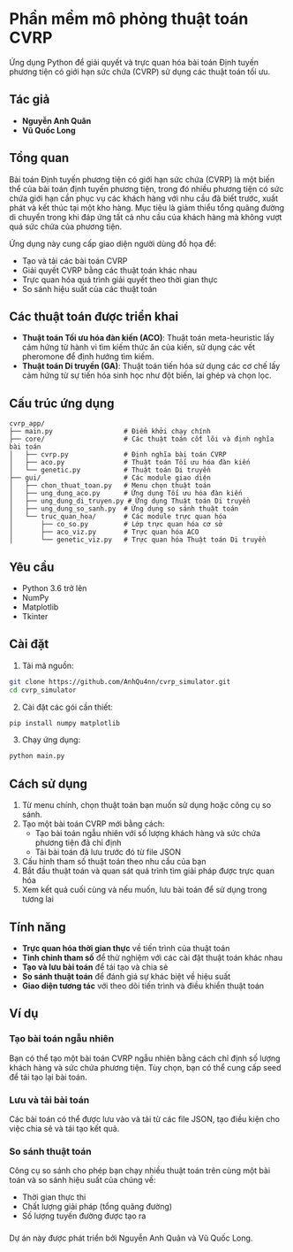 # Phần mềm mô phỏng thuật toán CVRP

Ứng dụng Python để giải quyết và trực quan hóa bài toán Định tuyến phương tiện có giới hạn sức chứa (CVRP) sử dụng các thuật toán tối ưu.

## Tác giả
- **Nguyễn Anh Quân**
- **Vũ Quốc Long**

## Tổng quan

Bài toán Định tuyến phương tiện có giới hạn sức chứa (CVRP) là một biến thể của bài toán định tuyến phương tiện, trong đó nhiều phương tiện có sức chứa giới hạn cần phục vụ các khách hàng với nhu cầu đã biết trước, xuất phát và kết thúc tại một kho hàng. Mục tiêu là giảm thiểu tổng quãng đường di chuyển trong khi đáp ứng tất cả nhu cầu của khách hàng mà không vượt quá sức chứa của phương tiện.

Ứng dụng này cung cấp giao diện người dùng đồ họa để:
- Tạo và tải các bài toán CVRP
- Giải quyết CVRP bằng các thuật toán khác nhau
- Trực quan hóa quá trình giải quyết theo thời gian thực
- So sánh hiệu suất của các thuật toán

## Các thuật toán được triển khai

- **Thuật toán Tối ưu hóa đàn kiến (ACO)**: Thuật toán meta-heuristic lấy cảm hứng từ hành vi tìm kiếm thức ăn của kiến, sử dụng các vết pheromone để định hướng tìm kiếm.
- **Thuật toán Di truyền (GA)**: Thuật toán tiến hóa sử dụng các cơ chế lấy cảm hứng từ sự tiến hóa sinh học như đột biến, lai ghép và chọn lọc.

## Cấu trúc ứng dụng

```
cvrp_app/
├── main.py                  # Điểm khởi chạy chính
├── core/                    # Các thuật toán cốt lõi và định nghĩa bài toán
│   ├── cvrp.py              # Định nghĩa bài toán CVRP
│   ├── aco.py               # Thuật toán Tối ưu hóa đàn kiến
│   └── genetic.py           # Thuật toán Di truyền
├── gui/                     # Các module giao diện
│   ├── chon_thuat_toan.py   # Menu chọn thuật toán
│   ├── ung_dung_aco.py      # Ứng dụng Tối ưu hóa đàn kiến
│   ├── ung_dung_di_truyen.py # Ứng dụng Thuật toán Di truyền
│   ├── ung_dung_so_sanh.py  # Ứng dụng so sánh thuật toán
│   └── truc_quan_hoa/       # Các module trực quan hóa
│       ├── co_so.py         # Lớp trực quan hóa cơ sở
│       ├── aco_viz.py       # Trực quan hóa ACO
│       └── genetic_viz.py   # Trực quan hóa Thuật toán Di truyền
```

## Yêu cầu

- Python 3.6 trở lên
- NumPy
- Matplotlib
- Tkinter

## Cài đặt

1. Tải mã nguồn:
```bash
git clone https://github.com/AnhQu4nn/cvrp_simulator.git
cd cvrp_simulator
```

2. Cài đặt các gói cần thiết:
```bash
pip install numpy matplotlib
```

3. Chạy ứng dụng:
```bash
python main.py
```

## Cách sử dụng

1. Từ menu chính, chọn thuật toán bạn muốn sử dụng hoặc công cụ so sánh.
2. Tạo một bài toán CVRP mới bằng cách:
   - Tạo bài toán ngẫu nhiên với số lượng khách hàng và sức chứa phương tiện đã chỉ định
   - Tải bài toán đã lưu trước đó từ file JSON
3. Cấu hình tham số thuật toán theo nhu cầu của bạn
4. Bắt đầu thuật toán và quan sát quá trình tìm giải pháp được trực quan hóa
5. Xem kết quả cuối cùng và nếu muốn, lưu bài toán để sử dụng trong tương lai

## Tính năng

- **Trực quan hóa thời gian thực** về tiến trình của thuật toán
- **Tinh chỉnh tham số** để thử nghiệm với các cài đặt thuật toán khác nhau
- **Tạo và lưu bài toán** để tái tạo và chia sẻ
- **So sánh thuật toán** để đánh giá sự khác biệt về hiệu suất
- **Giao diện tương tác** với theo dõi tiến trình và điều khiển thuật toán

## Ví dụ

### Tạo bài toán ngẫu nhiên

Bạn có thể tạo một bài toán CVRP ngẫu nhiên bằng cách chỉ định số lượng khách hàng và sức chứa phương tiện. Tùy chọn, bạn có thể cung cấp seed để tái tạo lại bài toán.

### Lưu và tải bài toán

Các bài toán có thể được lưu vào và tải từ các file JSON, tạo điều kiện cho việc chia sẻ và tái tạo kết quả.

### So sánh thuật toán

Công cụ so sánh cho phép bạn chạy nhiều thuật toán trên cùng một bài toán và so sánh hiệu suất của chúng về:
- Thời gian thực thi
- Chất lượng giải pháp (tổng quãng đường)
- Số lượng tuyến đường được tạo ra

###

Dự án này được phát triển bởi Nguyễn Anh Quân và Vũ Quốc Long.
